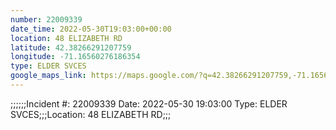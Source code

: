 ```yaml
---
number: 22009339
date_time: 2022-05-30T19:03:00+00:00
location: 48 ELIZABETH RD
latitude: 42.38266291207759
longitude: -71.16560276186354
type: ELDER SVCES
google_maps_link: https://maps.google.com/?q=42.38266291207759,-71.16560276186354
---
```


;;;;;;Incident #: 22009339   Date: 2022-05-30 19:03:00   Type: ELDER SVCES;;;Location: 48 ELIZABETH RD;;;
